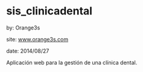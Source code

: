sis_clinicadental
=================

by: Orange3s

site: www.orange3s.com

date: 2014/08/27

Aplicación web para la gestión de una clínica dental.

